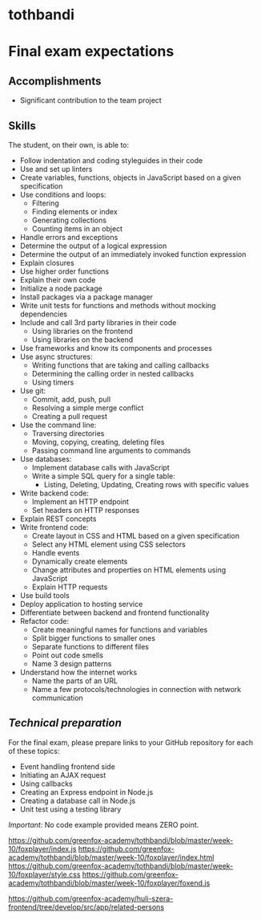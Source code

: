 # tothbandi

# Final exam expectations

## Accomplishments

 -  Significant contribution to the team project

## Skills

The student, on their own, is able to:

 -  Follow indentation and coding styleguides in their code
 -  Use and set up linters
 -  Create variables, functions, objects in JavaScript based on a given specification
 -  Use conditions and loops:
     -  Filtering
     -  Finding elements or index
     -  Generating collections
     -  Counting items in an object
 -  Handle errors and exceptions
 -  Determine the output of a logical expression
 -  Determine the output of an immediately invoked function expression
 -  Explain closures
 -  Use higher order functions
 -  Explain their own code
 -  Initialize a node package
 -  Install packages via a package manager
 -  Write unit tests for functions and methods without mocking dependencies
 -  Include and call 3rd party libraries in their code
     -  Using libraries on the frontend
     -  Using libraries on the backend
 -  Use frameworks and know its components and processes
 -  Use async structures:
     -  Writing functions that are taking and calling callbacks
     -  Determining the calling order in nested callbacks
     -  Using timers
 -  Use git:
     -  Commit, add, push, pull
     -  Resolving a simple merge conflict
     -  Creating a pull request
 -  Use the command line:
     -  Traversing directories
     -  Moving, copying, creating, deleting files
     -  Passing command line arguments to commands
 -  Use databases:
     -  Implement database calls with JavaScript
     -  Write a simple SQL query for a single table:
         -  Listing, Deleting, Updating, Creating rows with specific values
 -  Write backend code:
     -  Implement an HTTP endpoint
     -  Set headers on HTTP responses
 -  Explain REST concepts
 -  Write frontend code:
     -  Create layout in CSS and HTML based on a given specification
     -  Select any HTML element using CSS selectors
     -  Handle events
     -  Dynamically create elements
     -  Change attributes and properties on HTML elements using JavaScript
     -  Explain HTTP requests
 -  Use build tools
 -  Deploy application to hosting service
 -  Differentiate between backend and frontend functionality
 -  Refactor code:
     -  Create meaningful names for functions and variables
     -  Split bigger functions to smaller ones
     -  Separate functions to different files
     -  Point out code smells
     -  Name 3 design patterns
 -  Understand how the internet works
     -  Name the parts of an URL
     -  Name a few protocols/technologies in connection with network communication

## *Technical preparation*

For the final exam, please prepare links to your GitHub repository for each of these topics:

- Event handling frontend side
- Initiating an AJAX request
- Using callbacks
- Creating an Express endpoint in Node.js
- Creating a database call in Node.js
- Unit test using a testing library

*Important:* No code example provided means ZERO point.

https://github.com/greenfox-academy/tothbandi/blob/master/week-10/foxplayer/index.js
https://github.com/greenfox-academy/tothbandi/blob/master/week-10/foxplayer/index.html
https://github.com/greenfox-academy/tothbandi/blob/master/week-10/foxplayer/style.css
https://github.com/greenfox-academy/tothbandi/blob/master/week-10/foxplayer/foxend.js

https://github.com/greenfox-academy/huli-szera-frontend/tree/develop/src/app/related-persons
